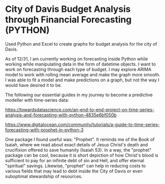 # City of Davis Budget Analysis through Financial Forecasting (PYTHON)
Used Python and Excel to create graphs for budget analysis for the city of Davis.

As of 12/31, I am currently working on forecasting inside Python while working while manipulating data in the form of datetime objects. I want to work on forecasting through each type of budget. I may explore ARIMA model to work with rolling mean average and make the graph more smooth. I was able to fit a model and make predictions on a graph, but not the way I would have desired it to be.

The following our essential guides in my journey to become a predictive modeller with time-series data:

https://towardsdatascience.com/an-end-to-end-project-on-time-series-analysis-and-forecasting-with-python-4835e6bf050b

https://www.digitalocean.com/community/tutorials/a-guide-to-time-series-forecasting-with-prophet-in-python-3

One package I found useful was: "Prophet". It reminds me of the Book of Isaiah, where we read about exact details of Jesus Christ's death and crucifixion offered to save humanity (Isaiah 53). In a way, the "prophet" package can be cool, because it is short depiction of how Christ's blood is sufficient to pay for an infinite debt of sin and Hell, and offer eternal "spiritual" savings. Likewise, "prophet" can help in reducing costs to various fields that may lead to debt inside the City of Davis or even suboptimal stewardship of resources.
